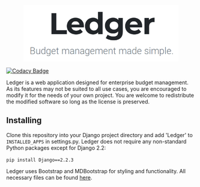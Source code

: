 <p align="center"><img src="static/Ledger/img/LedgerHeader.png" height="150px"/></p>

[![Codacy Badge](https://api.codacy.com/project/badge/Grade/34380b3e56bb4d419fd056e3810838f8)](https://www.codacy.com/app/anthonyvittoria/Ledger?utm_source=github.com&amp;utm_medium=referral&amp;utm_content=anthonyvittoria/Ledger&amp;utm_campaign=Badge_Grade)

Ledger is a web application designed for enterprise budget management. As its features may not be suited to all use cases, you are encouraged to modify it for the needs of your own project. You are welcome to redistribute the modified software so long as the license is preserved.

## Installing
Clone this repository into your Django project directory and add 'Ledger' to `INSTALLED_APPS` in settings.py. Ledger does not require any non-standard Python packages except for Django 2.2:

`pip install Django==2.2.3`

Ledger uses Bootstrap and MDBootstrap for styling and functionality. All necessary files can be found [here](https://mdbootstrap.com/docs/jquery/getting-started/download/).
